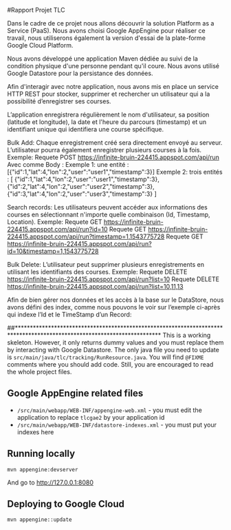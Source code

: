#Rapport Projet TLC
 
Dans le cadre de ce projet nous allons découvrir la solution Platform as a Service (PaaS). 
Nous avons choisi Google AppEngine pour réaliser ce travail, nous utiliserons également la version d'essai de la plate-forme Google Cloud Platform.

Nous avons développé une application Maven dédiée au suivi de la condition physique d'une personne pendant qu'il coure. Nous avons utilisé Google Datastore pour la persistance des données.

Afin d'interagir avec notre application, nous avons mis en place un service HTTP REST pour stocker, supprimer et rechercher un utilisateur qui a la possibilité d’enregistrer ses courses. 

L’application enregistrera régulièrement le nom d'utilisateur, sa position (latitude et longitude), la date et l'heure du parcours (timestamp) et un identifiant unique qui identifiera une course spécifique.

Bulk Add: Chaque enregistrement créé sera directement envoyé au serveur. L’utilisateur pourra également enregistrer plusieurs courses à la fois.
Exemple: 
Requete POST https://infinite-bruin-224415.appspot.com/api/run 
Avec comme Body :
Exemple 1: une entité : [{"id":1,"lat":4,"lon":2,"user":"user1","timestamp":3}]
Exemple 2: trois entités : [
{"id":1,"lat":4,"lon":2,"user":"user1","timestamp":3},
{"id":2,"lat":4,"lon":2,"user":"user2","timestamp":3},
{"id":3,"lat":4,"lon":2,"user":"user3","timestamp":3}
        ]

Search records: Les utilisateurs peuvent accéder aux informations des courses en sélectionnant n'importe quelle combinaison (Id, Timestamp, Location).
Exemple: 
Requete GET https://infinite-bruin-224415.appspot.com/api/run?id=10
Requete GET https://infinite-bruin-224415.appspot.com/api/run?timestamp=1,1543775728
Requete GET https://infinite-bruin-224415.appspot.com/api/run?id=10&timestamp=1,1543775728

Bulk Delete: L’utilisateur peut supprimer plusieurs enregistrements en utilisant les 
identifiants des courses.
Exemple: 
Requete DELETE https://infinite-bruin-224415.appspot.com/api/run?list=10
Requete DELETE https://infinite-bruin-224415.appspot.com/api/run?list=10,11,13


Afin de bien gérer nos données et les accès à la base sur le DataStore, nous avons défini des index, comme nous pouvons le voir sur l’exemple ci-après qui indexe l’Id et le TimeStamp d’un Record: 
<datastore-index kind="record" ancestor="false">
	<property name="id" direction="asc" />
	<property name="timestamp" direction="asc" />
</datastore-index>

##************************************************************************************************************************
This is a working skeleton. However, it only returns dummy values and you must replace them by interacting with Google Datastore.
The only java file you need to update is `src/main/java/tlc/tracking/RunResource.java`. You will find `@FIXME` comments where you should add code.
Still, you are encouraged to read the whole project files.

## Google AppEngine related files

  * `/src/main/webapp/WEB-INF/appengine-web.xml` - you must edit the application to replace `tlcgae2` by your application id
  * `/src/main/webapp/WEB-INF/datastore-indexes.xml` - you must put your indexes here

## Running locally

```
mvn appengine:devserver
```

And go to http://127.0.0.1:8080

## Deploying to Google Cloud

```
mvn appengine::update
```

